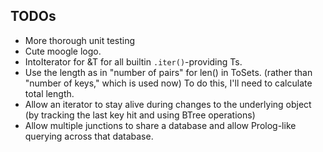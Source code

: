 
## TODOs

- More thorough unit testing
- Cute moogle logo.
- IntoIterator for &T for all builtin `.iter()`-providing Ts.
- Use the length as in "number of pairs" for len() in ToSets. (rather than "number of keys," which is used now) To do this, I'll need to calculate total length.
- Allow an iterator to stay alive during changes to the underlying object (by tracking the last key hit and using BTree operations)
- Allow multiple junctions to share a database and allow Prolog-like querying across that database.

